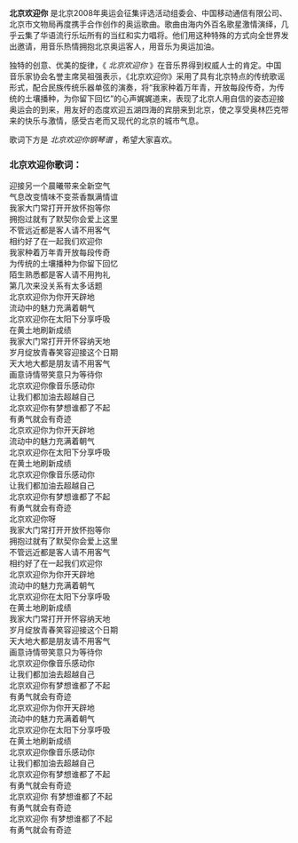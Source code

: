 

**北京欢迎你**
是北京2008年奥运会征集评选活动组委会、中国移动通信有限公司、北京市文物局再度携手合作创作的奥运歌曲。歌曲由海内外百名歌星激情演绎，几乎云集了华语流行乐坛所有的当红和实力唱将。他们用这种特殊的方式向全世界发出邀请，用音乐热情拥抱北京奥运客人，用音乐为奥运加油。  
  
独特的创意、优美的旋律，《 _北京欢迎你_
》在音乐界得到权威人士的肯定。中国音乐家协会名誉主席吴祖强表示，《北京欢迎你》采用了具有北京特点的传统歌谣形式，配合民族传统乐器单弦的演奏，将“我家种着万年青，开放每段传奇，为传统的土壤播种，为你留下回忆”的心声娓娓道来，表现了北京人用自信的姿态迎接奥运会的到来，用友好的态度欢迎五湖四海的宾朋来到北京，使之享受奥林匹克带来的快乐与激情，感受古老而又现代的北京的城市气息。  
  
歌词下方是 _北京欢迎你钢琴谱_ ，希望大家喜欢。

### 北京欢迎你歌词：

迎接另一个晨曦带来全新空气  
气息改变情味不变茶香飘满情谊  
我家大门常打开开放怀抱等你  
拥抱过就有了默契你会爱上这里  
不管远近都是客人请不用客气  
相约好了在一起我们欢迎你  
我家种着万年青开放每段传奇  
为传统的土壤播种为你留下回忆  
陌生熟悉都是客人请不用拘礼  
第几次来没关系有太多话题  
北京欢迎你为你开天辟地  
流动中的魅力充满着朝气  
北京欢迎你在太阳下分享呼吸  
在黄土地刷新成绩  
我家大门常打开开怀容纳天地  
岁月绽放青春笑容迎接这个日期  
天大地大都是朋友请不用客气  
画意诗情带笑意只为等待你  
北京欢迎你像音乐感动你  
让我们都加油去超越自己  
北京欢迎你有梦想谁都了不起  
有勇气就会有奇迹  
北京欢迎你为你开天辟地  
流动中的魅力充满着朝气  
北京欢迎你在太阳下分享呼吸  
在黄土地刷新成绩  
北京欢迎你像音乐感动你  
让我们都加油去超越自己  
北京欢迎你有梦想谁都了不起  
有勇气就会有奇迹  
北京欢迎你呀  
我家大门常打开开放怀抱等你  
拥抱过就有了默契你会爱上这里  
不管远近都是客人请不用客气  
相约好了在一起我们欢迎你  
北京欢迎你为你开天辟地  
流动中的魅力充满着朝气  
北京欢迎你在太阳下分享呼吸  
在黄土地刷新成绩  
我家大门常打开开怀容纳天地  
岁月绽放青春笑容迎接这个日期  
天大地大都是朋友请不用客气  
画意诗情带笑意只为等待你  
北京欢迎你像音乐感动你  
让我们都加油去超越自己  
北京欢迎你有梦想谁都了不起  
有勇气就会有奇迹  
北京欢迎你为你开天辟地  
流动中的魅力充满着朝气  
北京欢迎你在太阳下分享呼吸  
在黄土地刷新成绩  
北京欢迎你像音乐感动你  
让我们都加油去超越自己  
北京欢迎你有梦想谁都了不起  
有勇气就会有奇迹  
北京欢迎你 有梦想谁都了不起  
有勇气就会有奇迹  
北京欢迎你 有梦想谁都了不起  
有勇气就会有奇迹

